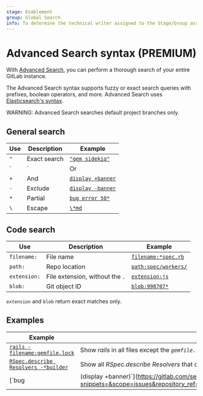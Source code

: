 ```yaml
---
stage: Enablement
group: Global Search
info: To determine the technical writer assigned to the Stage/Group associated with this page, see https://about.gitlab.com/handbook/engineering/ux/technical-writing/#assignments
---
```


# Advanced Search syntax **(PREMIUM)**

With [Advanced Search](../advanced_search.md), you can perform a thorough
search of your entire GitLab instance.

The Advanced Search syntax supports fuzzy or exact search queries with prefixes,
boolean operators, and more. Advanced Search uses
[Elasticsearch's syntax](https://www.elastic.co/guide/en/elasticsearch/reference/current/query-dsl-simple-query-string-query.html#simple-query-string-syntax).

WARNING:
Advanced Search searches default project branches only.

## General search

<!-- markdownlint-disable --> 

| Use | Description  | Example                                                                                                                                        |
|-----|--------------|-----------------------------------------------------------------------------------------------------------------------------------------------|
| `"` | Exact search | [`"gem sidekiq"`](https://gitlab.com/search?group_id=9970&project_id=278964&scope=blobs&search=%22gem+sidekiq%22)                   |
| `|` | Or           | [`display | banner`](https://gitlab.com/search?group_id=9970&project_id=278964&scope=blobs&search=display+%7C+banner)          |
| `+` | And          | [`display +banner`](https://gitlab.com/search?group_id=9970&project_id=278964&repository_ref=&scope=blobs&search=display+%2Bbanner&snippets=) |
| `-` | Exclude      | [`display -banner`](https://gitlab.com/search?group_id=9970&project_id=278964&scope=blobs&search=display+-banner)                              |
| `*` | Partial      | [`bug error 50*`](https://gitlab.com/search?group_id=9970&project_id=278964&repository_ref=&scope=blobs&search=bug+error+50%2A&snippets=)       |
| `\` | Escape       | [`\*md`](https://gitlab.com/search?snippets=&scope=blobs&repository_ref=&search=%5C*md&group_id=9970&project_id=278964)         |

## Code search

| Use          | Description                     | Example                                                                                                                                              |
|--------------|---------------------------------|------------------------------------------------------------------------------------------------------------------------------------------------------|
| `filename:`  | File name                       | [`filename:*spec.rb`](https://gitlab.com/search?snippets=&scope=blobs&repository_ref=&search=filename%3A*spec.rb&group_id=9970&project_id=278964)    |
| `path:`      | Repo location                   | [`path:spec/workers/`](https://gitlab.com/search?group_id=9970&project_id=278964&repository_ref=&scope=blobs&search=path%3Aspec%2Fworkers&snippets=) |
| `extension:` | File extension, without the `.` | [`extension:js`](https://gitlab.com/search?group_id=9970&project_id=278964&repository_ref=&scope=blobs&search=extension%3Ajs&snippets=)              |
| `blob:`      | Git object ID                   | [`blob:998707*`](https://gitlab.com/search?snippets=false&scope=blobs&repository_ref=&search=blob%3A998707*&group_id=9970)                           |

`extension` and `blob` return exact matches only.

## Examples

| Example                                                                                                                                                                              | Description                                                          |
|--------------------------------------------------------------------------------------------------------------------------------------------------------------------------------------|----------------------------------------------------------------------|
| [`rails -filename:gemfile.lock`](https://gitlab.com/search?group_id=9970&project_id=278964&repository_ref=&scope=blobs&search=rails+-filename%3Agemfile.lock&snippets=)              | Show _rails_ in all files except the _`gemfile.lock`_ file.          |
| [`RSpec.describe Resolvers -*builder`](https://gitlab.com/search?group_id=9970&project_id=278964&scope=blobs&search=RSpec.describe+Resolvers+-*builder)                              | Show all _RSpec.describe Resolvers_ that don't start with _builder_. |
| [`bug | (display +banner)`](https://gitlab.com/search?snippets=&scope=issues&repository_ref=&search=bug+%7C+%28display+%2Bbanner%29&group_id=9970&project_id=278964) | Show _bug_ **or** _display_ **and** _banner_.                        |

<!-- markdownlint-enable -->
